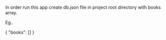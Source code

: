 
In order run this app create db.json file in project root directory with books array.

Eg..

{
    "books": []
}